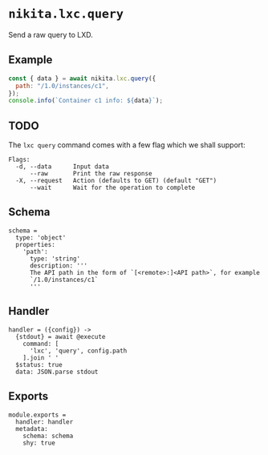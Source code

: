 
# `nikita.lxc.query`

Send a raw query to LXD.

## Example

```js
const { data } = await nikita.lxc.query({
  path: "/1.0/instances/c1",
});
console.info(`Container c1 info: ${data}`);
```

## TODO

The `lxc query` command comes with a few flag which we shall support:

```
Flags:
  -d, --data      Input data
      --raw       Print the raw response
  -X, --request   Action (defaults to GET) (default "GET")
      --wait      Wait for the operation to complete
```

## Schema

    schema =
      type: 'object'
      properties:
        'path':
          type: 'string'
          description: '''
          The API path in the form of `[<remote>:]<API path>`, for example
          `/1.0/instances/c1`
          '''

## Handler

    handler = ({config}) ->
      {stdout} = await @execute
        command: [
          'lxc', 'query', config.path
        ].join ' '
      $status: true
      data: JSON.parse stdout

## Exports

    module.exports =
      handler: handler
      metadata:
        schema: schema
        shy: true
